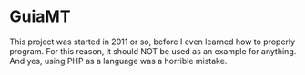 # GuiaMT

This project was started in 2011 or so, before I even learned how to properly program. For this reason, it should NOT be used as an example for anything. And yes, using PHP as a language was a horrible mistake.
